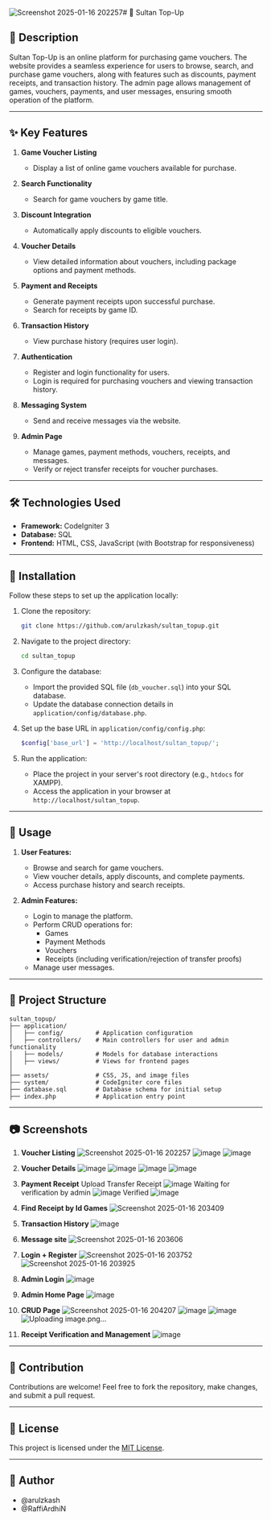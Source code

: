 ![Screenshot 2025-01-16 202257](https://github.com/user-attachments/assets/f029d599-477a-47bb-992e-60539732854c)# 💎 Sultan Top-Up

## 📖 Description
Sultan Top-Up is an online platform for purchasing game vouchers. The website provides a seamless experience for users to browse, search, and purchase game vouchers, along with features such as discounts, payment receipts, and transaction history. The admin page allows management of games, vouchers, payments, and user messages, ensuring smooth operation of the platform.

---

## ✨ Key Features

1. **Game Voucher Listing**
   - Display a list of online game vouchers available for purchase.

2. **Search Functionality**
   - Search for game vouchers by game title.

3. **Discount Integration**
   - Automatically apply discounts to eligible vouchers.

4. **Voucher Details**
   - View detailed information about vouchers, including package options and payment methods.

5. **Payment and Receipts**
   - Generate payment receipts upon successful purchase.
   - Search for receipts by game ID.

6. **Transaction History**
   - View purchase history (requires user login).

7. **Authentication**
   - Register and login functionality for users.
   - Login is required for purchasing vouchers and viewing transaction history.

8. **Messaging System**
   - Send and receive messages via the website.

9. **Admin Page**
   - Manage games, payment methods, vouchers, receipts, and messages.
   - Verify or reject transfer receipts for voucher purchases.

---

## 🛠️ Technologies Used

- **Framework:** CodeIgniter 3
- **Database:** SQL
- **Frontend:** HTML, CSS, JavaScript (with Bootstrap for responsiveness)

---

## 🚀 Installation

Follow these steps to set up the application locally:

1. Clone the repository:
   ```bash
   git clone https://github.com/arulzkash/sultan_topup.git
   ```

2. Navigate to the project directory:
   ```bash
   cd sultan_topup
   ```

3. Configure the database:
   - Import the provided SQL file (`db_voucher.sql`) into your SQL database.
   - Update the database connection details in `application/config/database.php`.

4. Set up the base URL in `application/config/config.php`:
   ```php
   $config['base_url'] = 'http://localhost/sultan_topup/';
   ```

5. Run the application:
   - Place the project in your server's root directory (e.g., `htdocs` for XAMPP).
   - Access the application in your browser at `http://localhost/sultan_topup`.

---

## 🛒 Usage

1. **User Features:**
   - Browse and search for game vouchers.
   - View voucher details, apply discounts, and complete payments.
   - Access purchase history and search receipts.

2. **Admin Features:**
   - Login to manage the platform.
   - Perform CRUD operations for:
     - Games
     - Payment Methods
     - Vouchers
     - Receipts (including verification/rejection of transfer proofs)
   - Manage user messages.

---

## 📂 Project Structure

```
sultan_topup/
├── application/
│   ├── config/         # Application configuration
│   ├── controllers/    # Main controllers for user and admin functionality
│   ├── models/         # Models for database interactions
│   ├── views/          # Views for frontend pages
│
├── assets/             # CSS, JS, and image files
├── system/             # CodeIgniter core files
├── database.sql        # Database schema for initial setup
├── index.php           # Application entry point
```

---

## 📷 Screenshots

1. **Voucher Listing**
  ![Screenshot 2025-01-16 202257](https://github.com/user-attachments/assets/46a051c3-803e-41f0-bc98-d438f9005ab1)
	![image](https://github.com/user-attachments/assets/ebf59068-a760-4dff-89d0-09e8f5c0ac0d)
	![image](https://github.com/user-attachments/assets/3a6ab0a6-2f44-4f6e-a4c7-f0313e679d59)


2. **Voucher Details**
	![image](https://github.com/user-attachments/assets/789107bd-8382-4408-ab8b-029fb19a2ac5)
	![image](https://github.com/user-attachments/assets/6bd0afcc-e5cd-4b9d-9ee0-ad912c066938)
	![image](https://github.com/user-attachments/assets/6acea85b-abf0-49ac-ac7a-f981451d29a0)
	![image](https://github.com/user-attachments/assets/e698aad2-90d3-4b17-b262-06ff28376a26)


3. **Payment Receipt**
	Upload Transfer Receipt
	![image](https://github.com/user-attachments/assets/0837cf91-a9ce-4c48-b0a4-c70894dcd2fb)
	Waiting for verification by admin
	![image](https://github.com/user-attachments/assets/4ca418bc-0bca-4e5e-ba50-f10ee0af5ec0)
	Verified
	![image](https://github.com/user-attachments/assets/55547915-9210-45d3-9d2b-15e5062a9d4e)


4. **Find Receipt by Id Games**
	![Screenshot 2025-01-16 203409](https://github.com/user-attachments/assets/25bc42f2-c7b1-4672-83dd-9c5e76f23f0e)


5. **Transaction History**
	![image](https://github.com/user-attachments/assets/ad2e9f76-2ab6-44a1-8068-8564bdf82374)


6. **Message site**
   ![Screenshot 2025-01-16 203606](https://github.com/user-attachments/assets/ac2f32bb-4840-44c8-a7e8-6412c1b74798)


7. **Login + Register**
	![Screenshot 2025-01-16 203752](https://github.com/user-attachments/assets/56963554-04a7-4149-b233-2d54b194b57f)
	![Screenshot 2025-01-16 203925](https://github.com/user-attachments/assets/2a2539da-004c-4e47-8438-c566c938c01a)

8. **Admin Login**
![image](https://github.com/user-attachments/assets/d66b51af-8ac8-4966-8bbc-7e784ed34d7c)


9. **Admin Home Page**
![image](https://github.com/user-attachments/assets/a90df1e6-813f-4a80-8d81-a11c57619102)


10. **CRUD Page**
![Screenshot 2025-01-16 204207](https://github.com/user-attachments/assets/3144157f-b9c4-4542-bff5-76cc3ab93e3a)
![image](https://github.com/user-attachments/assets/6ddb9eb3-f493-4a5d-bdc1-6f891c690409)
![image](https://github.com/user-attachments/assets/4d527597-7ff3-4d6a-828b-ff8fb5d13b66)
![Uploading image.png…]()


12. **Receipt Verification and Management**
![image](https://github.com/user-attachments/assets/c781fee2-9041-4875-88f8-c50a1e959527)

---

## 🤝 Contribution

Contributions are welcome! Feel free to fork the repository, make changes, and submit a pull request.

---

## 📝 License

This project is licensed under the [MIT License](LICENSE).

---

## 👤 Author

- @arulzkash
- @RaffiArdhiN
